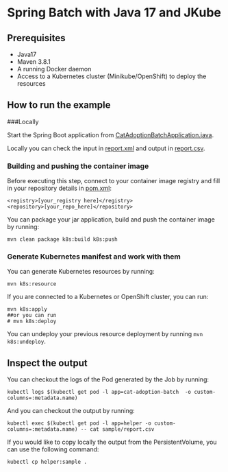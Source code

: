 # Spring Batch with Java 17 and JKube 


## Prerequisites
- Java17 
- Maven 3.8.1
- A running Docker daemon
- Access to a Kubernetes cluster (Minikube/OpenShift) to deploy the resources

## How to run the example

###Locally

Start the Spring Boot application from [CatAdoptionBatchApplication.java](src/main/java/com/example/cat/adoption/CatAdoptionBatchApplication.java).

Locally you can check the input in [report.xml](src/main/resources/xml/report.xml) and output in [report.csv](csv/report.csv).

### Building and pushing the container image

Before executing this step, connect to your container image registry and fill in your repository details in [pom.xml](pom.xml):

````
<registry>[your_registry here]</registry>
<repository>[your_repo_here]</repository>
````

You can package your jar application, build and push the container image by running:

``
mvn clean package k8s:build k8s:push
``

### Generate Kubernetes manifest and work with them

You can generate Kubernetes resources by running:

``
mvn k8s:resource
``

If you are connected to a Kubernetes or OpenShift cluster, you can run:

````
mvn k8s:apply
##or you can run
# mvn k8s:deploy
````

You can undeploy your previous resource deployment by running ``mvn k8s:undeploy``.

## Inspect the output

You can checkout the logs of the Pod generated by the Job by running:

```
kubectl logs $(kubectl get pod -l app=cat-adoption-batch  -o custom-columns=:metadata.name)
```

And you can checkout the output by running:

```
kubectl exec $(kubectl get pod -l app=helper -o custom-columns=:metadata.name) -- cat sample/report.csv 
```

If you would like to copy locally the output from the PersistentVolume, you can use the following command:
```
kubectl cp helper:sample .
```

